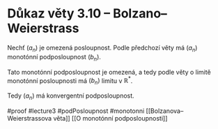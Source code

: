 # Důkaz věty 3.10 – Bolzano–Weierstrass

Nechť $(a_n)$ je omezená posloupnost. Podle předchozí věty má $(a_n)$ monotónní podposloupnost $(b_n)$.

Tato monotónní podposloupnost je omezená, a tedy podle věty o limitě monotónní posloupnosti má $(b_n)$ limitu v $\mathbb{R}^*$.

Tedy $(a_n)$ má konvergentní podposloupnost.



#proof #lecture3 #podPosloupnost  #monotonni
[[Bolzanova–Weierstrassova věta]] [[O monotónní podposloupnosti]]
